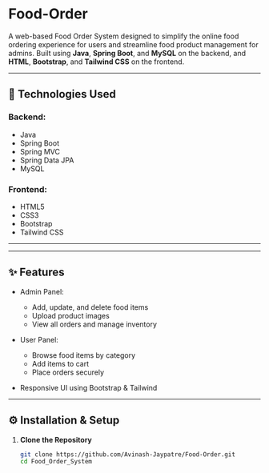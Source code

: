 # Food-Order

A web-based Food Order System designed to simplify the online food ordering experience for users and streamline food product management for admins. Built using **Java**, **Spring Boot**, and **MySQL** on the backend, and **HTML**, **Bootstrap**, and **Tailwind CSS** on the frontend.

---

## 🔧 Technologies Used

### Backend:
- Java
- Spring Boot
- Spring MVC
- Spring Data JPA
- MySQL

### Frontend:
- HTML5
- CSS3
- Bootstrap
- Tailwind CSS

---


---

## ✨ Features

- Admin Panel:
  - Add, update, and delete food items
  - Upload product images
  - View all orders and manage inventory

- User Panel:
  - Browse food items by category
  - Add items to cart
  - Place orders securely

- Responsive UI using Bootstrap & Tailwind

---

## ⚙️ Installation & Setup

1. **Clone the Repository**
   ```bash
   git clone https://github.com/Avinash-Jaypatre/Food-Order.git
   cd Food_Order_System


